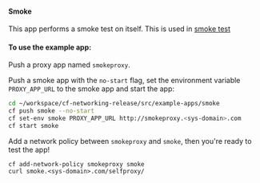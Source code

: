 #### Smoke

This app performs a smoke test on itself. This is used in [smoke test](../../code.cloudfoundry.org/test/smoke)

#### To use the example app:

Push a proxy app named `smokeproxy`.

Push a smoke app with the `no-start` flag, set the environment variable `PROXY_APP_URL` to the smoke app and start the app:

```bash
cd ~/workspace/cf-networking-release/src/example-apps/smoke
cf push smoke --no-start
cf set-env smoke PROXY_APP_URL http://smokeproxy.<sys-domain>.com
cf start smoke
```

Add a network policy between `smokeproxy` and `smoke`, then you're ready to test the app!
```
cf add-network-policy smokeproxy smoke
curl smoke.<sys-domain>.com/selfproxy/
```
